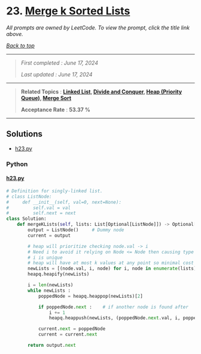 # 23. [Merge k Sorted Lists](<https://leetcode.com/problems/merge-k-sorted-lists>)

*All prompts are owned by LeetCode. To view the prompt, click the title link above.*

*[Back to top](<../README.md>)*

------

> *First completed : June 17, 2024*
>
> *Last updated : June 17, 2024*


------

> **Related Topics** : **[Linked List](<by_topic/Linked List.md>), [Divide and Conquer](<by_topic/Divide and Conquer.md>), [Heap (Priority Queue)](<by_topic/Heap (Priority Queue).md>), [Merge Sort](<by_topic/Merge Sort.md>)**
>
> **Acceptance Rate** : **53.37 %**


------

## Solutions

- [h23.py](<../my-submissions/h23.py>)
### Python
#### [h23.py](<../my-submissions/h23.py>)
```Python
# Definition for singly-linked list.
# class ListNode:
#     def __init__(self, val=0, next=None):
#         self.val = val
#         self.next = next
class Solution:
    def mergeKLists(self, lists: List[Optional[ListNode]]) -> Optional[ListNode]:
        output = ListNode()     # Dummy node
        current = output

        # heap will prioritize checking node.val -> i
        # Need i to avoid it relying on Node <= Node then causing type errors
        # i is unique
        # heap will have at most k values at any point so minimal cost for operations
        newLists = [(node.val, i, node) for i, node in enumerate(lists) if node]
        heapq.heapify(newLists)

        i = len(newLists)
        while newLists :
            poppedNode = heapq.heappop(newLists)[2]

            if poppedNode.next :    # if another node is found after
                i += 1
                heapq.heappush(newLists, (poppedNode.next.val, i, poppedNode.next))

            current.next = poppedNode
            current = current.next

        return output.next
```

